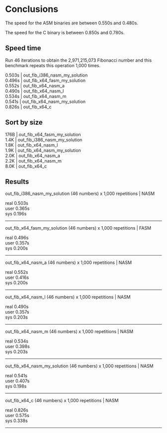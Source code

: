 # Conclusions

The speed for the ASM binaries are between 0.550s and 0.480s.

The speed for the C binary is between 0.850s and 0.780s.


## Speed time

Run 46 iterations to obtain the 2,971,215,073 Fibonacci number and
this benchmark repeats this operation 1,000 times.

0.503s | out_fib_i386_nasm_my_solution <br>
0.496s | out_fib_x64_fasm_my_solution <br>
0.552s | out_fib_x64_nasm_a <br>
0.490s | out_fib_x64_nasm_l <br>
0.534s | out_fib_x64_nasm_m <br>
0.541s | out_fib_x64_nasm_my_solution <br>
0.826s | out_fib_x64_c <br>


## Sort by size

176B | out_fib_x64_fasm_my_solution <br>
1.4K | out_fib_i386_nasm_my_solution <br>
1.8K | out_fib_x64_nasm_l <br>
1.9K | out_fib_x64_nasm_my_solution <br>
2.0K | out_fib_x64_nasm_a <br>
2.2K | out_fib_x64_nasm_m <br>
8.0K | out_fib_x64_c <br>


## Results

out_fib_i386_nasm_my_solution (46 numbers) x 1,000 repetitions | NASM

real    0.503s <br>
user    0.365s <br>
sys     0.196s <br>

---

out_fib_x64_fasm_my_solution (46 numbers) x 1,000 repetitions | FASM

real    0.496s <br>
user    0.357s <br>
sys     0.200s <br>

---

out_fib_x64_nasm_a (46 numbers) x 1,000 repetitions | NASM

real    0.552s <br>
user    0.416s <br>
sys     0.200s <br>

---

out_fib_x64_nasm_l (46 numbers) x 1,000 repetitions | NASM

real    0.490s <br>
user    0.357s <br>
sys     0.203s <br>

---

out_fib_x64_nasm_m (46 numbers) x 1,000 repetitions | NASM

real    0.534s <br>
user    0.398s <br>
sys     0.203s <br>

---

out_fib_x64_nasm_my_solution (46 numbers) x 1,000 repetitions | NASM

real    0.541s <br>
user    0.407s <br>
sys     0.198s <br>

---

out_fib_x64_c (46 numbers) x 1,000 repetitions | NASM

real    0.826s <br>
user    0.575s <br>
sys     0.338s <br>

---
